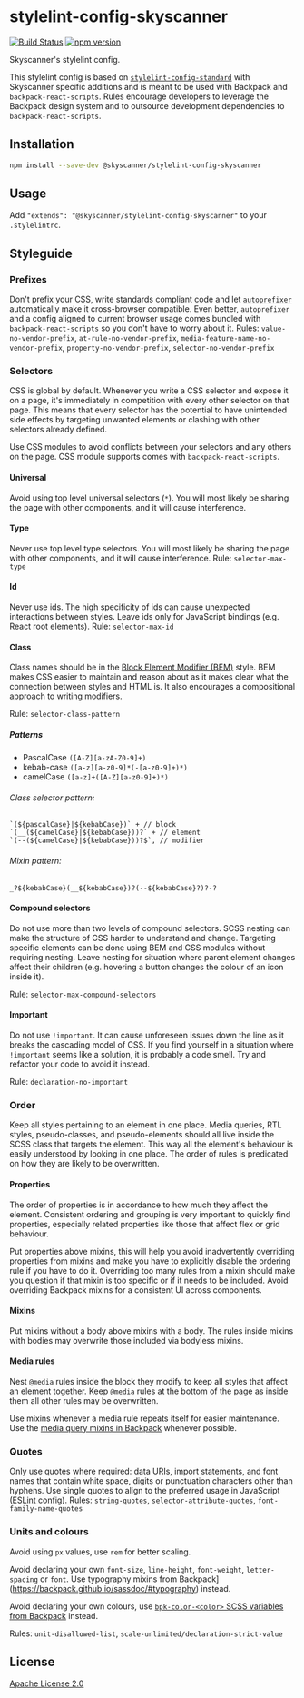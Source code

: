 # stylelint-config-skyscanner

[![Build Status](https://github.com/Skyscanner/stylelint-config-skyscanner/workflows/Stylelint%20Config%20Skyscanner%20CI/badge.svg)](https://github.com/Skyscanner/stylelint-config-skyscanner/actions)
[![npm version](https://img.shields.io/npm/v/stylelint-config-skyscanner.svg)](https://www.npmjs.com/package/stylelint-config-skyscanner)

Skyscanner's stylelint config.

This stylelint config is based on [`stylelint-config-standard`](https://github.com/stylelint/stylelint-config-standard) with Skyscanner specific additions and is meant to be used with Backpack and `backpack-react-scripts`. Rules encourage developers to leverage the Backpack design system and to outsource development dependencies to `backpack-react-scripts`.

## Installation

```bash
npm install --save-dev @skyscanner/stylelint-config-skyscanner
```

## Usage

Add `"extends": "@skyscanner/stylelint-config-skyscanner"` to your `.stylelintrc`.

## Styleguide

### Prefixes

Don't prefix your CSS, write standards compliant code and let [`autoprefixer`](https://github.com/postcss/autoprefixer) automatically make it cross-browser compatible. Even better, `autoprefixer` and a config aligned to current browser usage comes bundled with `backpack-react-scripts` so you don't have to worry about it.
Rules: `value-no-vendor-prefix`, `at-rule-no-vendor-prefix`, `media-feature-name-no-vendor-prefix`, `property-no-vendor-prefix`, `selector-no-vendor-prefix`

### Selectors

CSS is global by default. Whenever you write a CSS selector and expose it on a page, it's immediately in competition with every other selector on that page. This means that every selector has the potential to have unintended side effects by targeting unwanted elements or clashing with other selectors already defined.

Use CSS modules to avoid conflicts between your selectors and any others on the page. CSS module supports comes with `backpack-react-scripts`.

#### Universal

Avoid using top level universal selectors (`*`). You will most likely be sharing the page with other components, and it will cause interference.

#### Type

Never use top level type selectors. You will most likely be sharing the page with other components, and it will cause interference.
Rule: `selector-max-type`

#### Id

Never use ids. The high specificity of ids can cause unexpected interactions between styles. Leave ids only for JavaScript bindings (e.g. React root elements).
Rule: `selector-max-id`

#### Class

Class names should be in the [Block Element Modifier​ (BEM)](http://getbem.com/introduction/) style. BEM makes CSS easier to maintain and reason about as it makes clear what the connection between styles and HTML is. It also encourages a compositional approach to writing modifiers.

Rule: `selector-class-pattern`

##### Patterns

- PascalCase
  `([A-Z][a-zA-Z0-9]+)`
- kebab-case
  `([a-z][a-z0-9]*(-[a-z0-9]+)*)`
- camelCase
  `([a-z]+([A-Z][a-z0-9]+)*)`

###### Class selector pattern:

```
`(${pascalCase}|${kebabCase})` + // block
`(__(${camelCase}|${kebabCase}))?` + // element
`(--(${camelCase}|${kebabCase}))?$`, // modifier
```

###### Mixin pattern:

```
_?${kebabCase}(__${kebabCase})?(--${kebabCase}?)?-?
```

#### Compound selectors

Do not use more than two levels of compound selectors. SCSS nesting can make the structure of CSS harder to understand and change. Targeting specific elements can be done using BEM and CSS modules without requiring nesting. Leave nesting for situation where parent element changes affect their children (e.g. hovering a button changes the colour of an icon inside it).

Rule: `selector-max-compound-selectors`

#### Important

Do not use `!important`. It can cause unforeseen issues down the line as it breaks the cascading model of CSS. If you find yourself in a situation where `!important` seems like a solution, it is probably a code smell. Try and refactor your code to avoid it instead.

Rule: `declaration-no-important`

### Order

Keep all styles pertaining to an element in one place. Media queries, RTL styles, pseudo-classes, and pseudo-elements should all live inside the SCSS class that targets the element. This way all the element's behaviour is easily understood by looking in one place. The order of rules is predicated on how they are likely to be overwritten.

#### Properties

The order of properties is in accordance to how much they affect the element. Consistent ordering and grouping is very important to quickly find properties, especially related properties like those that affect flex or grid behaviour.

Put properties above mixins, this will help you avoid inadvertently overriding properties from mixins and make you have to explicitly disable the ordering rule if you have to do it. Overriding too many rules from a mixin should make you question if that mixin is too specific or if it needs to be included. Avoid overriding Backpack mixins for a consistent UI across components.

#### Mixins

Put mixins without a body above mixins with a body. The rules inside mixins with bodies may overwrite those included via bodyless mixins.

#### Media rules

Nest `@media` rules inside the block they modify to keep all styles that affect an element together. Keep `@media` rules at the bottom of the page as inside them all other rules may be overwritten.

Use mixins whenever a media rule repeats itself for easier maintenance. Use the [media query mixins in Backpack](https://backpack.github.io/sassdoc/#breakpoints) whenever possible.

### Quotes

Only use quotes where required: data URIs, import statements, and font names that contain white space, digits or punctuation characters other than hyphens. Use single quotes to align to the preferred usage in JavaScript ([ESLint config](https://github.com/Skyscanner/eslint-config-skyscanner/)).
Rules: `string-quotes`, `selector-attribute-quotes`, `font-family-name-quotes`

### Units and colours

Avoid using `px` values, use `rem` for better scaling.

Avoid declaring your own `font-size`, `line-height`, `font-weight`, `letter-spacing` or `font`. Use typography mixins from Backpack](https://backpack.github.io/sassdoc/#typography) instead.

Avoid declaring your own colours, use [`bpk-color-<color>` SCSS variables from Backpack](https://backpack.github.io/sassdoc/#colors-variable) instead.

Rules: `unit-disallowed-list`, `scale-unlimited/declaration-strict-value`

## License

[Apache License 2.0](LICENSE.md)
